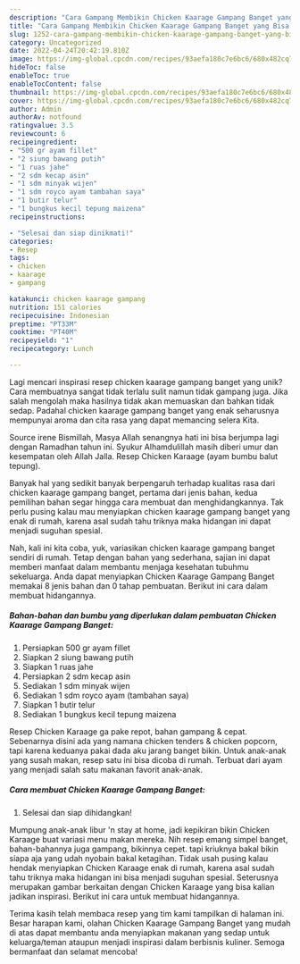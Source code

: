 ```yaml
---
description: "Cara Gampang Membikin Chicken Kaarage Gampang Banget yang Bisa Manjain Lidah"
title: "Cara Gampang Membikin Chicken Kaarage Gampang Banget yang Bisa Manjain Lidah"
slug: 1252-cara-gampang-membikin-chicken-kaarage-gampang-banget-yang-bisa-manjain-lidah
category: Uncategorized
date: 2022-04-24T20:42:19.810Z
image: https://img-global.cpcdn.com/recipes/93aefa180c7e6bc6/680x482cq70/chicken-kaarage-gampang-banget-foto-resep-utama.jpg
hideToc: false
enableToc: true
enableTocContent: false
thumbnail: https://img-global.cpcdn.com/recipes/93aefa180c7e6bc6/680x482cq70/chicken-kaarage-gampang-banget-foto-resep-utama.jpg
cover: https://img-global.cpcdn.com/recipes/93aefa180c7e6bc6/680x482cq70/chicken-kaarage-gampang-banget-foto-resep-utama.jpg
author: Admin
authorAv: notfound
ratingvalue: 3.5
reviewcount: 6
recipeingredient:
- "500 gr ayam fillet"
- "2 siung bawang putih"
- "1 ruas jahe"
- "2 sdm kecap asin"
- "1 sdm minyak wijen"
- "1 sdm royco ayam tambahan saya"
- "1 butir telur"
- "1 bungkus kecil tepung maizena"
recipeinstructions:

- "Selesai dan siap dinikmati!"
categories:
- Resep
tags:
- chicken
- kaarage
- gampang

katakunci: chicken kaarage gampang 
nutrition: 151 calories
recipecuisine: Indonesian
preptime: "PT33M"
cooktime: "PT40M"
recipeyield: "1"
recipecategory: Lunch

---
```





Lagi mencari inspirasi resep chicken kaarage gampang banget yang unik? Cara membuatnya sangat tidak terlalu sulit namun tidak gampang juga. Jika salah mengolah maka hasilnya tidak akan memuaskan dan bahkan tidak sedap. Padahal chicken kaarage gampang banget yang enak seharusnya mempunyai aroma dan cita rasa yang dapat memancing selera Kita.





Source irene Bismillah, Masya Allah senangnya hati ini bisa berjumpa lagi dengan Ramadhan tahun ini. Syukur Alhamdulillah masih diberi umur dan kesempatan oleh Allah Jalla. Resep Chicken Karaage (ayam bumbu balut tepung).

Banyak hal yang sedikit banyak berpengaruh terhadap kualitas rasa dari chicken kaarage gampang banget, pertama dari jenis bahan, kedua pemilihan bahan segar hingga cara membuat dan menghidangkannya. Tak perlu pusing kalau mau menyiapkan chicken kaarage gampang banget yang enak di rumah, karena asal sudah tahu triknya maka hidangan ini dapat menjadi suguhan spesial.






Nah, kali ini kita coba, yuk, variasikan chicken kaarage gampang banget sendiri di rumah. Tetap dengan bahan yang sederhana, sajian ini dapat memberi manfaat dalam membantu menjaga kesehatan tubuhmu sekeluarga. Anda dapat menyiapkan Chicken Kaarage Gampang Banget memakai 8 jenis bahan dan 0 tahap pembuatan. Berikut ini cara dalam membuat hidangannya.

<!--inarticleads1-->

##### Bahan-bahan dan bumbu yang diperlukan dalam pembuatan Chicken Kaarage Gampang Banget:

1. Persiapkan 500 gr ayam fillet
1. Siapkan 2 siung bawang putih
1. Siapkan 1 ruas jahe
1. Persiapkan 2 sdm kecap asin
1. Sediakan 1 sdm minyak wijen
1. Sediakan 1 sdm royco ayam (tambahan saya)
1. Siapkan 1 butir telur
1. Sediakan 1 bungkus kecil tepung maizena


Resep Chicken Karaage ga pake repot, bahan gampang &amp; cepat. Sebenarnya disini ada yang namana chicken tenders &amp; chicken popcorn, tapi karena keduanya pakai dada aku jarang banget bikin. Untuk anak-anak yang susah makan, resep satu ini bisa dicoba di rumah. Terbuat dari ayam yang menjadi salah satu makanan favorit anak-anak. 

<!--inarticleads2-->

##### Cara membuat Chicken Kaarage Gampang Banget:


1. Selesai dan siap dihidangkan!

Mumpung anak-anak libur &#39;n stay at home, jadi kepikiran bikin Chicken Karaage buat variasi menu makan mereka. Nih resep emang simpel banget, bahan-bahannya juga gampang, bikinnya cepet. tapi kriuknya bakal bikin siapa aja yang udah nyobain bakal ketagihan. Tidak usah pusing kalau hendak menyiapkan Chicken Karaage enak di rumah, karena asal sudah tahu triknya maka hidangan ini bisa menjadi suguhan spesial. Seterusnya merupakan gambar berkaitan dengan Chicken Karaage yang bisa kalian jadikan inspirasi. Berikut ini cara untuk membuat hidangannya. 

Terima kasih telah membaca resep yang tim kami tampilkan di halaman ini. Besar harapan kami, olahan Chicken Kaarage Gampang Banget yang mudah di atas dapat membantu anda menyiapkan makanan yang sedap untuk keluarga/teman ataupun menjadi inspirasi dalam berbisnis kuliner. Semoga bermanfaat dan selamat mencoba!
